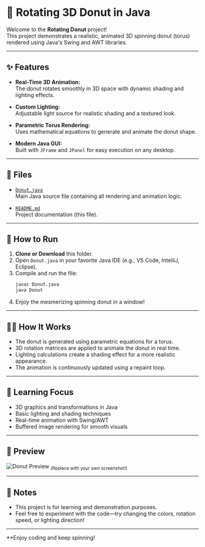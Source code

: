# 🍩 Rotating 3D Donut in Java

Welcome to the **Rotating Donut** project!  
This project demonstrates a realistic, animated 3D spinning donut (torus) rendered using Java's Swing and AWT libraries.

---

## ✨ Features

- **Real-Time 3D Animation:**  
  The donut rotates smoothly in 3D space with dynamic shading and lighting effects.

- **Custom Lighting:**  
  Adjustable light source for realistic shading and a textured look.

- **Parametric Torus Rendering:**  
  Uses mathematical equations to generate and animate the donut shape.

- **Modern Java GUI:**  
  Built with `JFrame` and `JPanel` for easy execution on any desktop.

---

## 📂 Files

- [`Donut.java`](Donut.java)  
  Main Java source file containing all rendering and animation logic.

- [`README.md`](README.md)  
  Project documentation (this file).

---

## 🚀 How to Run

1. **Clone or Download** this folder.
2. Open `Donut.java` in your favorite Java IDE (e.g., VS Code, IntelliJ, Eclipse).
3. Compile and run the file:
    ```sh
    javac Donut.java
    java Donut
    ```
4. Enjoy the mesmerizing spinning donut in a window!

---

## 🧑‍💻 How It Works

- The donut is generated using parametric equations for a torus.
- 3D rotation matrices are applied to animate the donut in real time.
- Lighting calculations create a shading effect for a more realistic appearance.
- The animation is continuously updated using a repaint loop.

---

## 🎯 Learning Focus

- 3D graphics and transformations in Java
- Basic lighting and shading techniques
- Real-time animation with Swing/AWT
- Buffered image rendering for smooth visuals

---

## 📸 Preview

![Donut Preview](https://user-images.githubusercontent.com/placeholder/donut-preview.png)
<sub>(Replace with your own screenshot!)</sub>

---

## 📝 Notes

- This project is for learning and demonstration purposes.
- Feel free to experiment with the code—try changing the colors, rotation speed, or lighting direction!

---

**Enjoy coding and keep spinning!
